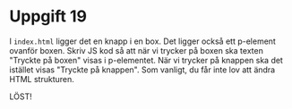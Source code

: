 # Uppgift 19

I `index.html` ligger det en knapp i en box. Det ligger också ett p-element ovanför boxen. Skriv JS kod så att när vi trycker på boxen ska texten "Tryckte på boxen" visas i p-elementet. När vi trycker på knappen ska det istället visas "Tryckte på knappen". Som vanligt, du får inte lov att ändra HTML strukturen.

LÖST!
